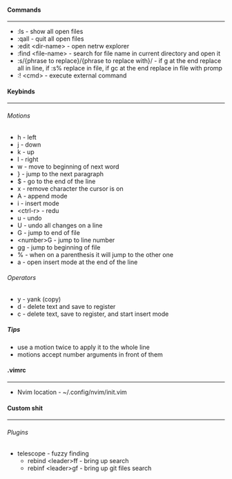 #### Commands
----
- :ls - show all open files
- :qall - quit all open files
- :edit \<dir-name\> - open netrw explorer
- :find \<file-name\> - search for file name in current directory and open it
- :s/{phrase to replace}/{phrase to replace with}/ - if g at the end replace all in line, if :s% replace in file, if gc at the end replace in file with promp
- :! \<cmd\> - execute external command

#### Keybinds
----
###### Motions
- h - left
- j - down
- k -  up
- l - right
- w - move to beginning of next word
- } - jump to the next paragraph
- $ - go to the end of the line
- x - remove character the cursor is on
- A - append mode
- i - insert mode
- \<ctrl-r\> - redu
- u - undo
- U - undo all changes on a line
- G - jump to end of file
- \<number\>G - jump to line number
- gg - jump to beginning of file
- % - when on a parenthesis it will jump to the other one
- a - open insert mode at the end of the line

###### Operators
- y - yank (copy)
- d - delete text and save to register
- c - delete text, save to register, and start insert mode

##### Tips
- use a motion twice to apply it to the whole line
- motions accept number arguments in front of them

#### .vimrc
----
- Nvim location - ~/.config/nvim/init.vim

#### Custom shit
----
###### Plugins
- telescope - fuzzy finding
	- rebind \<leader\>ff - bring up search
	- rebinf \<leader\>gf - bring up git files search